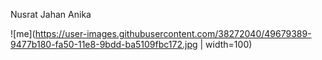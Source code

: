 Nusrat Jahan Anika

![me](https://user-images.githubusercontent.com/38272040/49679389-9477b180-fa50-11e8-9bdd-ba5109fbc172.jpg | width=100)
 
